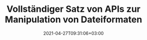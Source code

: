 ---
############################# Static ############################
layout: "product"
date: 2021-04-27T09:31:06+03:00
draft: false

############################# Head ############################
head_title: ".NET-APIs zur Bearbeitung von Java-Dokumenten für Dateiverwaltungssysteme"
head_description: ".NET- und Java-Dokumentbearbeitungs- und Anzeige-APIs für Word Excel PowerPoint Outlook HTML PDF. Fügen Sie Imaging-Barcode- und OCR-Funktionen zu .NET- oder Java-Anwendungen hinzu."

############################# Header ############################
title: "Vollständiger Satz von APIs zur Manipulation von Dateiformaten"
description: "Führen Sie Dokumentenverarbeitungsaufgaben in Word, Excel, PDF, PowerPoint, Outlook und mehr als 100 anderen Dateiformaten durch, indem Sie unsere nativen APIs für .NET und Java verwenden."
button:
  enable: true

############################# APIs ###############################
apis:
  enable: true

  api:
    # api loop
    - title: "Conholdate.Total Produktfamilie umfasst"
      link: "https://products.conholdate.com/de/total/"
      label: "Alle On-Premise-APIs anzeigen"
      api_product:
        # api_product loop
        - link: "/de/total/net/"
          img_alt: "Conholdate.Total für .NET"
          image: "/images/conholdate_total-for-net.png"
          product: "Conholdate.Total for"
          platform: ".NET"
          content: "Zielen Sie auf Windows Forms, ASP.NET, WPF, WCF oder jede Art von Anwendung ab, die auf .NET Framework 2.0 oder höher basiert."

        # api_product loop
        - link: "/de/total/java/"
          img_alt: "Conholdate.Total für Java"
          image: "/images/conholdate_total-for-java.png"
          product: "Conholdate.Total for"
          platform: "Java"
          content: "Native Java-APIs für den Desktop, das Web oder jede Art von Anwendung, die auf Java SE oder EE basiert."

############################# Support ############################
support:
    enable: true

############################# Back to top ###############################
back_to_top:
  enable: true
---